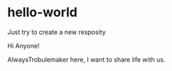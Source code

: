 # hello-world
Just try to create a new resposity

Hi Anyone!

AlwaysTrobulemaker here, I want to share life with us. 
